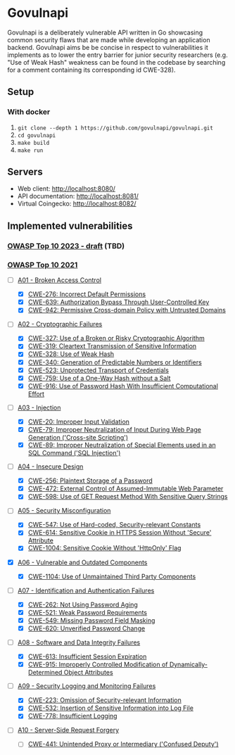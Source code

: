 # Govulnapi

Govulnapi is a deliberately vulnerable API written in Go showcasing common security flaws that are made while developing an application backend. Govulnapi aims be be concise in respect to vulnerabilities it implements as to lower the entry barrier for junior security researchers (e.g. "Use of Weak Hash" weakness can be found in the codebase by searching for a comment containing its corresponding id CWE-328).

## Setup

### With docker

1. `git clone --depth 1 https://github.com/govulnapi/govulnapi.git`
2. `cd govulnapi`
3. `make build`
4. `make run`

## Servers

- Web client: <http://localhost:8080/>
- API documentation: <http://localhost:8081/>
- Virtual Coingecko: <http://localhost:8082/>

## Implemented vulnerabilities

### [OWASP Top 10 2023 - draft](https://github.com/OWASP/API-Security/tree/master/2023/en/src) (TBD)

### [OWASP Top 10 2021](https://owasp.org/www-project-top-ten)

- [ ] [A01 - Broken Access Control](https://owasp.org/Top10/A01_2021-Broken_Access_Control)

  - [x] [CWE-276: Incorrect Default Permissions](https://cwe.mitre.org/data/definitions/276.html)
  - [x] [CWE-639: Authorization Bypass Through User-Controlled Key](https://cwe.mitre.org/data/definitions/639.html)
  - [x] [CWE-942: Permissive Cross-domain Policy with Untrusted Domains](https://cwe.mitre.org/data/definitions/942.html)

- [ ] [A02 - Cryptographic Failures](https://owasp.org/Top10/A02_2021-Cryptographic_Failures)

  - [x] [CWE-327: Use of a Broken or Risky Cryptographic Algorithm](https://cwe.mitre.org/data/definitions/327.html)
  - [x] [CWE-319: Cleartext Transmission of Sensitive Information](https://cwe.mitre.org/data/definitions/319.html)
  - [x] [CWE-328: Use of Weak Hash](https://cwe.mitre.org/data/definitions/328.html)
  - [x] [CWE-340: Generation of Predictable Numbers or Identifiers](https://cwe.mitre.org/data/definitions/340.html)
  - [x] [CWE-523: Unprotected Transport of Credentials](https://cwe.mitre.org/data/definitions/523.html)
  - [x] [CWE-759: Use of a One-Way Hash without a Salt](https://cwe.mitre.org/data/definitions/759.html)
  - [x] [CWE-916: Use of Password Hash With Insufficient Computational Effort](https://cwe.mitre.org/data/definitions/916.html)

- [ ] [A03 - Injection](https://owasp.org/Top10/A03_2021-Injection)

  - [x] [CWE-20: Improper Input Validation](https://cwe.mitre.org/data/definitions/20.html)
  - [x] [CWE-79: Improper Neutralization of Input During Web Page Generation ('Cross-site Scripting')](https://cwe.mitre.org/data/definitions/79.html)
  - [x] [CWE-89: Improper Neutralization of Special Elements used in an SQL Command ('SQL Injection')](https://cwe.mitre.org/data/definitions/89.html)

- [ ] [A04 - Insecure Design](https://owasp.org/Top10/A04_2021-Insecure_Design)

  - [x] [CWE-256: Plaintext Storage of a Password](https://cwe.mitre.org/data/definitions/256.html)
  - [x] [CWE-472: External Control of Assumed-Immutable Web Parameter](https://cwe.mitre.org/data/definitions/472.html)
  - [x] [CWE-598: Use of GET Request Method With Sensitive Query Strings](https://cwe.mitre.org/data/definitions/598.html)

- [ ] [A05 - Security Misconfiguration](https://owasp.org/Top10/A05_2021-Security_Misconfiguration)

  - [x] [CWE-547: Use of Hard-coded, Security-relevant Constants](https://cwe.mitre.org/data/definitions/547.html)
  - [x] [CWE-614: Sensitive Cookie in HTTPS Session Without 'Secure' Attribute](https://cwe.mitre.org/data/definitions/614.html)
  - [x] [CWE-1004: Sensitive Cookie Without 'HttpOnly' Flag](https://cwe.mitre.org/data/definitions/1004.html)

- [x] [A06 - Vulnerable and Outdated Components](https://owasp.org/Top10/A06_2021-Vulnerable_and_Outdated_Components)

  - [x] [CWE-1104: Use of Unmaintained Third Party Components](https://cwe.mitre.org/data/definitions/1104.html)

- [ ] [A07 - Identification and Authentication Failures](https://owasp.org/Top10/A07_2021-Identification_and_Authentication_Failures)

  - [x] [CWE-262: Not Using Password Aging](https://cwe.mitre.org/data/definitions/262.html)
  - [x] [CWE-521: Weak Password Requirements](https://cwe.mitre.org/data/definitions/521.html)
  - [x] [CWE-549: Missing Password Field Masking](https://cwe.mitre.org/data/definitions/549.html)
  - [x] [CWE-620: Unverified Password Change](https://cwe.mitre.org/data/definitions/620.html)

- [ ] [A08 - Software and Data Integrity Failures](https://owasp.org/Top10/A08_2021-Software_and_Data_Integrity_Failures)

  - [x] [CWE-613: Insufficient Session Expiration](https://cwe.mitre.org/data/definitions/613.html)
  - [x] [CWE-915: Improperly Controlled Modification of Dynamically-Determined Object Attributes](https://cwe.mitre.org/data/definitions/502.html)

- [ ] [A09 - Security Logging and Monitoring Failures](https://owasp.org/Top10/A09_2021-Security_Logging_and_Monitoring_Failures)

  - [x] [CWE-223: Omission of Security-relevant Information](https://cwe.mitre.org/data/definitions/223.html)
  - [x] [CWE-532: Insertion of Sensitive Information into Log File](https://cwe.mitre.org/data/definitions/532.html)
  - [x] [CWE-778: Insufficient Logging](https://cwe.mitre.org/data/definitions/778.html)

- [ ] [A10 - Server-Side Request Forgery](https://owasp.org/Top10/A10_2021-Server-Side_Request_Forgery_%28SSRF%29)
  - [ ] [CWE-441: Unintended Proxy or Intermediary ('Confused Deputy')](https://cwe.mitre.org/data/definitions/441.html)
